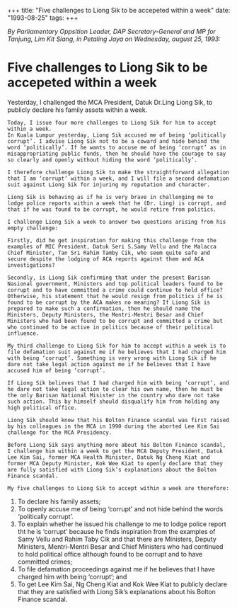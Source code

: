+++ 
title: "Five challenges to Liong Sik to be accepeted within a week"
date: "1993-08-25"
tags:
+++

_By Parliamentary Oppsition Leader, DAP Secretary-General and MP for Tanjung, Lim Kit Siang, in Petaling Jaya on Wednesday, august 25, 1993:_

# Five challenges to Liong Sik to be accepeted within a week

Yesterday, I challenged the MCA President, Datuk Dr.Ling Liong Sik, to publicly declare his family assets within a week.</u>

	Today, I issue four more challenges to Liong Sik for him to accept within a week.
	In Kuala Lumpur yesterday, Liong Sik accused me of being ‘politically corrupt’. I advise Liong Sik not to be a coward and hide behind the word ‘politically’. If he wants to accuse me of being ‘corrupt’ as in misappropriating public funds, then he should have the courage to say so clearly and openly without hiding the word ‘politically’.

	I therefore challenge Liong Sik to make the straightforward allegation that I am ‘corrupt’ within a week, and I will file a second defamation suit against Liong Sik for injuring my reputation and character.

	Liong Sik is behaving as if he is very brave in challenging me to lodge police reports within a week that he (Dr. Ling) is corrupt, and that if he was found to be corrupt, he would retire from politics.

	I challenge Liong Sik a week to answer two questions arising from his empty challenge:

	Firstly, did he get inspiration for making this challenge from the examples of MIC President, Datuk Seri S.Samy Vellu and the Malacca Chief Minister, Tan Sri Rahim Tamby Cik, who seem quite safe and secure despite the lodging of ACA reports against them and ACA investigations?

	Secondly, is Liong Sik confirming that under the present Barisan Nasional government, Ministers and top political leaders found to be corrupt and to have committed a crime could continue to hold office? Otherwise, his statement that he would resign from politics if he is found to be corrupt by the ACA makes no meaning? If Liong Sik is prepared to make such a confirmation, then he should name the Ministers, Deputy Ministers, the Mentri-Mentri Besar and Chief Ministers who had been found to be corrupt and committed a crime but who continued to be active in politics because of their political influence.

	My third challenge to Liong Sik for him to accept within a week is to file defamation suit against me if he believes that I had charged him with being ‘corrupt’. Something is very wrong with Liong Sik if he dare not take legal action against me if he believes that I have accused him of being ‘corrupt’.

	If Liong Sik believes that I had charged him with being ‘corrupt’, and he dare not take legal action to clear his own name, then he must be the only Barisan National Misister in the country who dare not take such action. This by himself should disqualify him from holding any high political office.

	Liong Sik should know that his Bolton Finance scandal was first raised by his colleagues in the MCA in 1990 during the aborted Lee Kim Sai challenge for the MCA Presidency.

	Before Liong Sik says anything more about his Bolton Finance scandal, I challenge him within a week to get the MCA Deputy President, Datuk Lee Kim Sai, former MCA Health Minister, Datuk Ng Cheng Kiat and former MCA Deputy Minister, Kok Wee Kiat to openly declare that they are fully satisfied with Liong Sik’s explanations about the Bolton Finance scandal.

	My five challenges to Liong Sik to accept within a week are therefore:
1.	To declare his family assets;
2.	To openly accuse me of being ‘corrupt’ and not hide behind the words ‘politically corrupt’.
3.	To explain whether he issued his challenge to me to lodge police report tht he is ‘corrupt’ because he finds inspiration from the examples of Samy Vellu and Rahim Taby Cik and that there are Ministers, Deputy Ministers, Mentri-Mentri Besar and Chief Ministers who had continued to hold political office although found to be corrupt and to have committed crimes;
4.	To file defamation proceedings against me if he believes that I have charged him with being ‘corrupt’; and 
5.	To get Lee Kim Sai, Ng Cheng Kiat and Kok Wee Kiat to publicly declare that they are satisfied with Liong Sik’s explanations about his Bolton Finance scandal.
 
